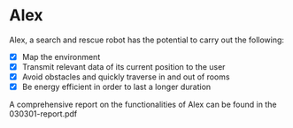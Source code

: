 # Alex
Alex, a search and rescue robot has the potential to carry out the following:
- [x] Map the environment
- [x] Transmit relevant data of its current position to the user
- [x] Avoid obstacles and quickly traverse in and out of rooms
- [x] Be energy efficient in order to last a longer duration

A comprehensive report on the functionalities of Alex can be found in the 030301-report.pdf 
